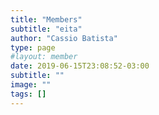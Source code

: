```yaml
---
title: "Members"
subtitle: "eita"
author: "Cassio Batista"
type: page
#layout: member
date: 2019-06-15T23:08:52-03:00
subtitle: ""
image: ""
tags: []
---
```

